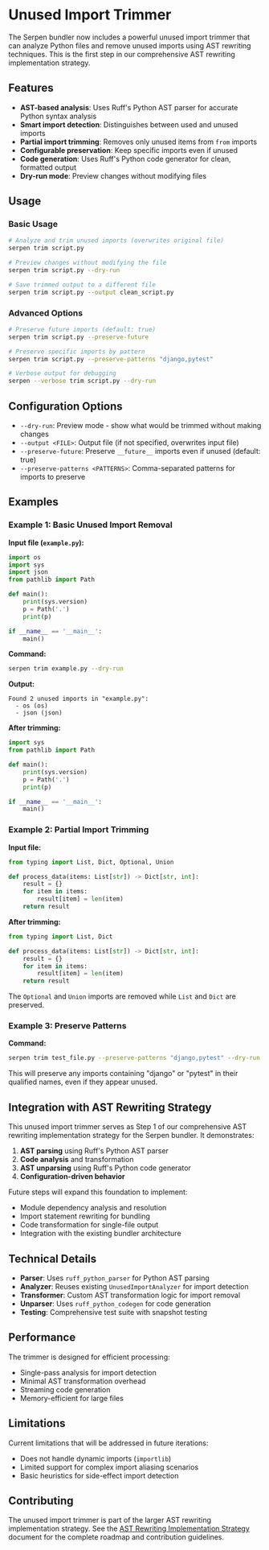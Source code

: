 # Unused Import Trimmer

The Serpen bundler now includes a powerful unused import trimmer that can analyze Python files and remove unused imports using AST rewriting techniques. This is the first step in our comprehensive AST rewriting implementation strategy.

## Features

- **AST-based analysis**: Uses Ruff's Python AST parser for accurate Python syntax analysis
- **Smart import detection**: Distinguishes between used and unused imports
- **Partial import trimming**: Removes only unused items from `from` imports
- **Configurable preservation**: Keep specific imports even if unused
- **Code generation**: Uses Ruff's Python code generator for clean, formatted output
- **Dry-run mode**: Preview changes without modifying files

## Usage

### Basic Usage

```bash
# Analyze and trim unused imports (overwrites original file)
serpen trim script.py

# Preview changes without modifying the file
serpen trim script.py --dry-run

# Save trimmed output to a different file
serpen trim script.py --output clean_script.py
```

### Advanced Options

```bash
# Preserve future imports (default: true)
serpen trim script.py --preserve-future

# Preserve specific imports by pattern
serpen trim script.py --preserve-patterns "django,pytest"

# Verbose output for debugging
serpen --verbose trim script.py --dry-run
```

## Configuration Options

- `--dry-run`: Preview mode - show what would be trimmed without making changes
- `--output <FILE>`: Output file (if not specified, overwrites input file)
- `--preserve-future`: Preserve `__future__` imports even if unused (default: true)
- `--preserve-patterns <PATTERNS>`: Comma-separated patterns for imports to preserve

## Examples

### Example 1: Basic Unused Import Removal

**Input file (`example.py`):**

```python
import os
import sys
import json
from pathlib import Path

def main():
    print(sys.version)
    p = Path('.')
    print(p)

if __name__ == '__main__':
    main()
```

**Command:**

```bash
serpen trim example.py --dry-run
```

**Output:**

```
Found 2 unused imports in "example.py":
  - os (os)
  - json (json)
```

**After trimming:**

```python
import sys
from pathlib import Path

def main():
    print(sys.version)
    p = Path('.')
    print(p)

if __name__ == '__main__':
    main()
```

### Example 2: Partial Import Trimming

**Input file:**

```python
from typing import List, Dict, Optional, Union

def process_data(items: List[str]) -> Dict[str, int]:
    result = {}
    for item in items:
        result[item] = len(item)
    return result
```

**After trimming:**

```python
from typing import List, Dict

def process_data(items: List[str]) -> Dict[str, int]:
    result = {}
    for item in items:
        result[item] = len(item)
    return result
```

The `Optional` and `Union` imports are removed while `List` and `Dict` are preserved.

### Example 3: Preserve Patterns

**Command:**

```bash
serpen trim test_file.py --preserve-patterns "django,pytest" --dry-run
```

This will preserve any imports containing "django" or "pytest" in their qualified names, even if they appear unused.

## Integration with AST Rewriting Strategy

This unused import trimmer serves as Step 1 of our comprehensive AST rewriting implementation strategy for the Serpen bundler. It demonstrates:

1. **AST parsing** using Ruff's Python AST parser
2. **Code analysis** and transformation
3. **AST unparsing** using Ruff's Python code generator
4. **Configuration-driven behavior**

Future steps will expand this foundation to implement:

- Module dependency analysis and resolution
- Import statement rewriting for bundling
- Code transformation for single-file output
- Integration with the existing bundler architecture

## Technical Details

- **Parser**: Uses `ruff_python_parser` for Python AST parsing
- **Analyzer**: Reuses existing `UnusedImportAnalyzer` for import detection
- **Transformer**: Custom AST transformation logic for import removal
- **Unparser**: Uses `ruff_python_codegen` for code generation
- **Testing**: Comprehensive test suite with snapshot testing

## Performance

The trimmer is designed for efficient processing:

- Single-pass analysis for import detection
- Minimal AST transformation overhead
- Streaming code generation
- Memory-efficient for large files

## Limitations

Current limitations that will be addressed in future iterations:

- Does not handle dynamic imports (`importlib`)
- Limited support for complex import aliasing scenarios
- Basic heuristics for side-effect import detection

## Contributing

The unused import trimmer is part of the larger AST rewriting implementation strategy. See the [AST Rewriting Implementation Strategy](ast_rewriting_implementation_strategy.md) document for the complete roadmap and contribution guidelines.
